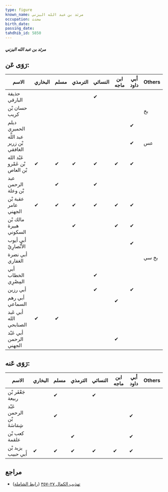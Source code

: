 ```yaml
---
type: figure
known_name: مرثد بن عبد الله اليزني
occupation: محدث
birth_date:
passing_date:
tahdhib_id: 5850
---
```

##### مرثد بن عبد الله اليزني

## رَوَى عَن:
| الاسم                           | البخاري | مسلم | الترمذي | النسائي | ابن ماجه | أبي داود | Others |
| ------------------------------- | ------- | ---- | ------- | ------- | -------- | -------- | ------ |
| حذيفة البارقي                   |         |      |         | ✔       |          |          |        |
| حسان بْن كريب                   |         |      |         |         |          |          | بخ     |
| ديلم الحميري                    |         |      |         |         |          | ✔        |        |
| عبد اللَّه بْن زرير الغافقي     |         |      |         |         |          | ✔        | عس     |
| عَبْد الله بْن عَمْرو بْن العاص | ✔       | ✔    | ✔       | ✔       | ✔        | ✔        |        |
| عبد الرحمن بْن وعلة             |         | ✔    |         | ✔       |          |          |        |
| عقبة بْن عامر الجهني            | ✔       | ✔    | ✔       | ✔       | ✔        | ✔        |        |
| مالك بْن هبيرة السكوني          |         |      | ✔       |         | ✔        | ✔        |        |
| أبي أيوب الأَنْصارِيّ           |         |      |         |         |          | ✔        |        |
| أبي نضرة الغفاري                |         |      |         |         |          |          | بخ سي  |
| أبي الخطاب المِصْرِي            |         |      |         | ✔       |          |          |        |
| أبي رزين                        |         |      |         | ✔       |          | ✔        |        |
| أبي رهم السماعي                 |         |      |         |         | ✔        |          |        |
| أبي عَبد الله الصنابحي          | ✔       | ✔    |         |         |          |          |        |
| أبي عَبْد الرحمن الجهني         |         |      |         |         | ✔        |          |        |
## رَوَى عَنه:
| الاسم                       | البخاري | مسلم | الترمذي | النسائي | ابن ماجه | أبي داود | Others |
| --------------------------- | ------- | ---- | ------- | ------- | -------- | -------- | ------ |
| جَعْفَر بْن ربيعة           |         | ✔    |         | ✔       |          |          |        |
| عَبْد الرحمن بْن شِِمَاسَةَ |         | ✔    |         |         |          | ✔        |        |
| كعب بْن علقمة               |         |      | ✔       |         |          | ✔        |        |
| يزيد بْن أَبي حبيب          | ✔       | ✔    | ✔       | ✔       | ✔        | ✔        |        |
## مراجع
- [تهذيب الكمال ٢٧-٣٥٧](obsidian://open?vault=Tahdhib-al-Kamal&file=Figures/٥٨٥٠-مرثد%20بن%20عبد%20الله%20اليزني) ([رابط الشاملة](https://shamela.ws/book/3722/14746))
